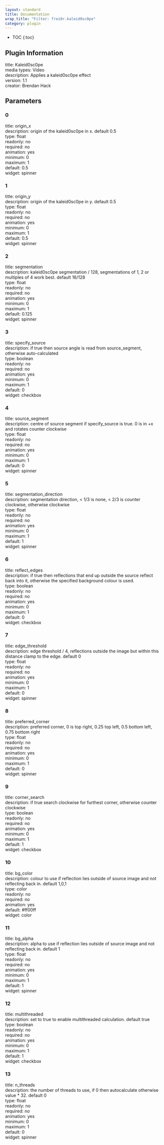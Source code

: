 ```yaml
---
layout: standard
title: Documentation
wrap_title: "Filter: frei0r.kaleid0sc0pe"
category: plugin
---
```

* TOC
{:toc}

## Plugin Information

title: Kaleid0sc0pe  
media types:
Video  
description: Applies a kaleid0sc0pe effect  
version: 1.1  
creator: Brendan Hack  

## Parameters

### 0

title: origin_x    
description:
origin of the kaleid0sc0pe in x. default 0.5  
type: float  
readonly: no  
required: no  
animation: yes  
minimum: 0  
maximum: 1  
default: 0.5  
widget: spinner  

### 1

title: origin_y    
description:
origin of the kaleid0sc0pe in y. default 0.5  
type: float  
readonly: no  
required: no  
animation: yes  
minimum: 0  
maximum: 1  
default: 0.5  
widget: spinner  

### 2

title: segmentation    
description:
kaleid0sc0pe segmentation / 128, segmentations of 1, 2 or multiples of 4 work best. default 16/128  
type: float  
readonly: no  
required: no  
animation: yes  
minimum: 0  
maximum: 1  
default: 0.125  
widget: spinner  

### 3

title: specify_source    
description:
if true then source angle is read from source_segment, otherwise auto-calculated  
type: boolean  
readonly: no  
required: no  
animation: yes  
minimum: 0  
maximum: 1  
default: 0  
widget: checkbox  

### 4

title: source_segment    
description:
centre of source segment if specify_source is true. 0 is in +x and rotates counter clockwise  
type: float  
readonly: no  
required: no  
animation: yes  
minimum: 0  
maximum: 1  
default: 0  
widget: spinner  

### 5

title: segmentation_direction    
description:
segmentation direction, &lt; 1/3 is none, &lt; 2/3 is counter clockwise, otherwise clockwise  
type: float  
readonly: no  
required: no  
animation: yes  
minimum: 0  
maximum: 1  
default: 1  
widget: spinner  

### 6

title: reflect_edges    
description:
if true then reflections that end up outside the source reflect back into it, otherwise the specified background colour is used.  
type: boolean  
readonly: no  
required: no  
animation: yes  
minimum: 0  
maximum: 1  
default: 0  
widget: checkbox  

### 7

title: edge_threshold    
description:
edge threshold / 4, reflections outside the image but within this distance clamp to the edge. default 0  
type: float  
readonly: no  
required: no  
animation: yes  
minimum: 0  
maximum: 1  
default: 0  
widget: spinner  

### 8

title: preferred_corner    
description:
preferred corner, 0 is top right, 0.25 top left, 0.5 bottom left, 0.75 bottom right  
type: float  
readonly: no  
required: no  
animation: yes  
minimum: 0  
maximum: 1  
default: 0  
widget: spinner  

### 9

title: corner_search    
description:
if true search clockwise for furthest corner, otherwise counter clockwise  
type: boolean  
readonly: no  
required: no  
animation: yes  
minimum: 0  
maximum: 1  
default: 1  
widget: checkbox  

### 10

title: bg_color    
description:
colour to use if reflection lies outside of source image and not reflecting back in. default 1,0,1  
type: color  
readonly: no  
required: no  
animation: yes  
default: #ff00ff  
widget: color  

### 11

title: bg_alpha    
description:
alpha to use if reflection lies outside of source image and not reflecting back in. default 1  
type: float  
readonly: no  
required: no  
animation: yes  
minimum: 0  
maximum: 1  
default: 1  
widget: spinner  

### 12

title: multithreaded    
description:
set to true to enable multithreaded calculation. default true  
type: boolean  
readonly: no  
required: no  
animation: yes  
minimum: 0  
maximum: 1  
default: 1  
widget: checkbox  

### 13

title: n_threads    
description:
the number of threads to use, if 0 then autocalculate otherwise value * 32. default 0  
type: float  
readonly: no  
required: no  
animation: yes  
minimum: 0  
maximum: 1  
default: 0  
widget: spinner  

